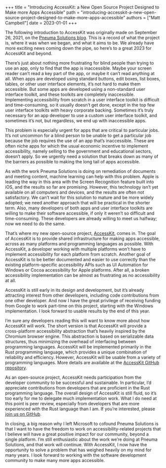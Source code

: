 +++
title = "Introducing AccessKit: a New Open Source Project Designed to Make more Apps Accessible"
path = "introducing-accesskit-a-new-open-source-project-designed-to-make-more-apps-accessible"
authors = ["Matt Campbell"]
date = 2023-01-01
+++

The following introduction to AccessKit was originally made on September 26, 2021, on the [Pneuma Solutions blog](https://pneumasolutions.com/accesskit-a-new-open-source-project-to-help-make-more-apps-accessible/). This is a record of what the project is, where it was when we began, and what it aims to be. We already have more exciting news coming down the pipe, so here’s to a great 2023 for AccessKit and beyond.

There’s just about nothing more frustrating for blind people than trying to use an app, only to find that the app is inaccessible. Maybe your screen reader can’t read a key part of the app, or maybe it can’t read anything at all. When apps are developed using standard buttons, edit boxes, list boxes, tables, or other user interface elements, it’s not hard to make them accessible. But some apps are developed using a non-standard user interface toolkit, and these toolkits are completely inaccessible. Implementing accessibility from scratch in a user interface toolkit is difficult and time-consuming, so it usually doesn’t get done, except in the top few user interface toolkits with heavy corporate backing. Sometimes it’s truly necessary for an app developer to use a custom user interface toolkit, and sometimes it’s not, but regardless, we end up with inaccessible apps.

This problem is especially urgent for apps that are critical to particular jobs. It’s not uncommon for a blind person to be unable to get a particular job because the job requires the use of an app that’s inaccessible. These are often niche apps for which the usual economic incentive to implement accessibility, namely selling to the government and educational sectors, doesn’t apply. So we urgently need a solution that breaks down as many of the barriers as possible to making the long tail of apps accessible.

As with the work Pneuma Solutions is doing on remediation of documents and meeting content, machine learning can help with this problem. Apple is leading the way in this area with the Screen Recognition feature built into iOS, and the results so far are promising. However, this technology isn’t yet available on all computers and devices, and the results are often not satisfactory. We can’t wait for this solution to mature and be more widely adopted; we need another approach that will be practical in the shorter term. Also, many developers of both apps and user interface toolkits are willing to make their software accessible, if only it weren’t so difficult and time-consuming. These developers are already willing to meet us halfway; now we need to do the same.

That’s where my new open-source project, [AccessKit](https://github.com/AccessKit/accesskit), comes in. The goal of AccessKit is to provide shared infrastructure for making apps accessible, across as many platforms and programming languages as possible. With AccessKit, a developer working with multiple platforms won’t have to implement accessibility for each platform from scratch. Another goal of AccessKit is to be better documented and easier to use correctly than the existing platform-specific accessibility APIs such as UI Automation for Windows or Cocoa accessibility for Apple platforms. After all, a broken accessibility implementation can be almost as frustrating as no accessibility at all.

AccessKit is still early in its design and development, but it’s already attracting interest from other developers, including code contributions from one other developer. And now I have the great privilege of receiving funding from Google to work part-time on this project, starting with the Windows implementation. I look forward to usable results by the end of this year.

I’m sure any developers reading this will want to know more about how AccessKit will work. The short version is that AccessKit will provide a cross-platform accessibility abstraction that’s heavily inspired by the Chromium browser engine. This abstraction is based on serializable data structures, thus minimizing the overhead of interfacing between programming languages. AccessKit will be implemented primarily in the Rust programming language, which provides a unique combination of reliability and efficiency. However, AccessKit will be usable from a variety of programming languages. More details are available at the [AccessKit GitHub repository](https://github.com/AccessKit/accesskit).

As an open-source project, AccessKit needs participation from the developer community to be successful and sustainable. In particular, I’d appreciate contributions from developers that are proficient in the Rust programming language. The overall design of AccessKit is still fluid, so it’s too early for me to delegate much implementation work. What I do need at this point is peer review, especially from developers that are more experienced with the Rust language than I am. If you’re interested, please [join us on GitHub](https://github.com/AccessKit/accesskit).

In closing, a big reason why I left Microsoft to cofound Pneuma Solutions is that I want to have the freedom to work on accessibility-related projects that I believe will have a great positive impact for our community, beyond a single platform. I’m still enthusiastic about the work we’re doing at Pneuma Solutions, and that work will continue. With AccessKit, I now have the opportunity to solve a problem that has weighed heavily on my mind for many years. I look forward to working with the software development community to make many more apps accessible.
